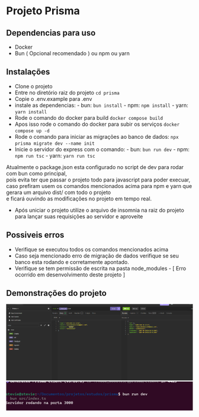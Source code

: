 # **Projeto Prisma**

## Dependencias para uso

- Docker
- Bun ( Opcional recomendado ) ou npm ou yarn

## Instalações

- Clone o projeto
- Entre no diretório raiz do projeto `cd prisma`
- Copie o .env.example para .env
- instale as dependencias: - bun: `bun install` - npm: `npm install` - yarn: `yarn install`
- Rode o comando do docker para build `docker compose build`
- Apos isso rode o comando do docker para subir os serviços `docker compose up -d`
- Rode o comando para iniciar as migrações ao banco de dados: `npx prisma migrate dev --name init`
- Inicie o servidor do express com o comando: - bun: `bun run dev` - npm: `npm run tsc` - yarn: `yarn run tsc`

Atualmente o package.json esta configurado no script de dev para rodar com bun como principal,</br>
  pois evita ter que passar o projeto todo para javascript para poder execuar,</br>
  caso prefiram usem os comandos mencionados acima para npm e yarn que gerara um arquivo dist/ com todo o projeto</br>
  e ficará ouvindo as modificações no projeto em tempo real.

- Após uniciar o projeto utilize o arquivo de insomnia na raiz do projeto para lançar suas requisições ao servidor e aproveite

## Possiveis erros

- Verifique se executou todos os comandos mencionados acima
- Caso seja mencionado erro de migração de dados verifique se seu banco esta rodando e corretamente apontado.
- Verifique se tem permissão de escrita na pasta node_modules - [ Erro ocorrido em desenvolvimento deste projeto ]

## Demonstrações do projeto

![Insomnia cadastro](.example/insomnia-cadastro.png)
![Servidor Rodando](.example/servidor-rodando.png)

